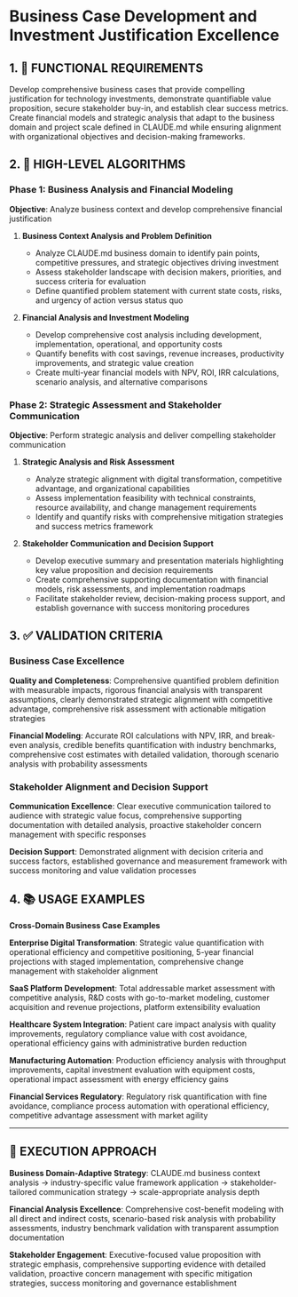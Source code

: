# Business Case Development and Investment Justification Excellence

## 1. 🎯 FUNCTIONAL REQUIREMENTS

Develop comprehensive business cases that provide compelling justification for technology investments, demonstrate quantifiable value proposition, secure stakeholder buy-in, and establish clear success metrics. Create financial models and strategic analysis that adapt to the business domain and project scale defined in CLAUDE.md while ensuring alignment with organizational objectives and decision-making frameworks.

## 2. 🔄 HIGH-LEVEL ALGORITHMS

### Phase 1: Business Analysis and Financial Modeling
**Objective**: Analyze business context and develop comprehensive financial justification

1. **Business Context Analysis and Problem Definition**
   - Analyze CLAUDE.md business domain to identify pain points, competitive pressures, and strategic objectives driving investment
   - Assess stakeholder landscape with decision makers, priorities, and success criteria for evaluation
   - Define quantified problem statement with current state costs, risks, and urgency of action versus status quo

2. **Financial Analysis and Investment Modeling**
   - Develop comprehensive cost analysis including development, implementation, operational, and opportunity costs
   - Quantify benefits with cost savings, revenue increases, productivity improvements, and strategic value creation
   - Create multi-year financial models with NPV, ROI, IRR calculations, scenario analysis, and alternative comparisons

### Phase 2: Strategic Assessment and Stakeholder Communication
**Objective**: Perform strategic analysis and deliver compelling stakeholder communication

1. **Strategic Analysis and Risk Assessment**
   - Analyze strategic alignment with digital transformation, competitive advantage, and organizational capabilities
   - Assess implementation feasibility with technical constraints, resource availability, and change management requirements
   - Identify and quantify risks with comprehensive mitigation strategies and success metrics framework

2. **Stakeholder Communication and Decision Support**
   - Develop executive summary and presentation materials highlighting key value proposition and decision requirements
   - Create comprehensive supporting documentation with financial models, risk assessments, and implementation roadmaps
   - Facilitate stakeholder review, decision-making process support, and establish governance with success monitoring procedures

## 3. ✅ VALIDATION CRITERIA

### Business Case Excellence
**Quality and Completeness**: Comprehensive quantified problem definition with measurable impacts, rigorous financial analysis with transparent assumptions, clearly demonstrated strategic alignment with competitive advantage, comprehensive risk assessment with actionable mitigation strategies

**Financial Modeling**: Accurate ROI calculations with NPV, IRR, and break-even analysis, credible benefits quantification with industry benchmarks, comprehensive cost estimates with detailed validation, thorough scenario analysis with probability assessments

### Stakeholder Alignment and Decision Support
**Communication Excellence**: Clear executive communication tailored to audience with strategic value focus, comprehensive supporting documentation with detailed analysis, proactive stakeholder concern management with specific responses

**Decision Support**: Demonstrated alignment with decision criteria and success factors, established governance and measurement framework with success monitoring and value validation processes

## 4. 📚 USAGE EXAMPLES

**Cross-Domain Business Case Examples**

**Enterprise Digital Transformation**: Strategic value quantification with operational efficiency and competitive positioning, 5-year financial projections with staged implementation, comprehensive change management with stakeholder alignment

**SaaS Platform Development**: Total addressable market assessment with competitive analysis, R&D costs with go-to-market modeling, customer acquisition and revenue projections, platform extensibility evaluation

**Healthcare System Integration**: Patient care impact analysis with quality improvements, regulatory compliance value with cost avoidance, operational efficiency gains with administrative burden reduction

**Manufacturing Automation**: Production efficiency analysis with throughput improvements, capital investment evaluation with equipment costs, operational impact assessment with energy efficiency gains

**Financial Services Regulatory**: Regulatory risk quantification with fine avoidance, compliance process automation with operational efficiency, competitive advantage assessment with market agility

---

## 🎯 EXECUTION APPROACH

**Business Domain-Adaptive Strategy**: CLAUDE.md business context analysis → industry-specific value framework application → stakeholder-tailored communication strategy → scale-appropriate analysis depth

**Financial Analysis Excellence**: Comprehensive cost-benefit modeling with all direct and indirect costs, scenario-based risk analysis with probability assessments, industry benchmark validation with transparent assumption documentation

**Stakeholder Engagement**: Executive-focused value proposition with strategic emphasis, comprehensive supporting evidence with detailed validation, proactive concern management with specific mitigation strategies, success monitoring and governance establishment